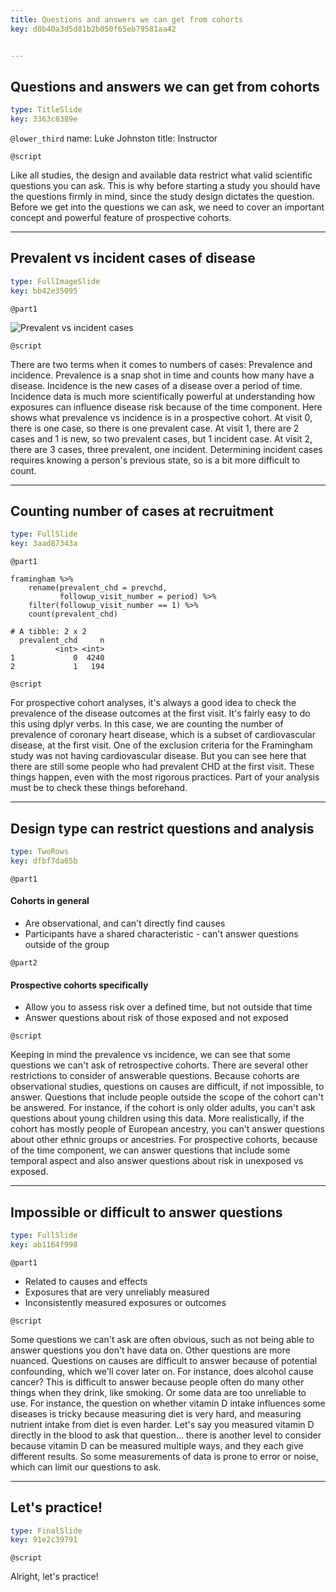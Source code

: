 ```yaml
---
title: Questions and answers we can get from cohorts
key: d8b40a3d5d81b2b050f65eb79581aa42


---
```

## Questions and answers we can get from cohorts

```yaml
type: TitleSlide
key: 3363c8389e
```

`@lower_third`
name: Luke Johnston
title: Instructor

`@script`

Like all studies, the design and available data restrict what valid scientific questions you can ask. This is why before starting a study you should have the questions firmly in mind, since the study design dictates the question. Before we get into the questions we can ask, we need to cover an important concept and powerful feature of prospective cohorts.

---
## Prevalent vs incident cases of disease

```yaml
type: FullImageSlide
key: bb42e35095
```

`@part1`

![Prevalent vs incident cases](http://s3.amazonaws.com/assets.datacamp.com/production/repositories/2079/datasets/9b742faef2e87f693056fc5df943b18a6a85ee24/plot-prevalence-incidence.png)

`@script`

There are two terms when it comes to numbers of cases: Prevalence and incidence. Prevalence is a snap shot in time and counts how many have a disease. Incidence is the new cases of a disease over a period of time. Incidence data is much more scientifically powerful at understanding how exposures can influence disease risk because of the time component. Here shows what prevalence vs incidence is in a prospective cohort. At visit 0, there is one case, so there is one prevalent case. At visit 1, there are 2 cases and 1 is new, so two prevalent cases, but 1 incident case. At visit 2, there are 3 cases, three prevalent, one incident. Determining incident cases requires knowing a person's previous state, so is a bit more difficult to count.

---
## Counting number of cases at recruitment

```yaml
type: FullSlide
key: 3aad87343a
```

`@part1`

```{r}
framingham %>% 
    rename(prevalent_chd = prevchd,
           followup_visit_number = period) %>% 
    filter(followup_visit_number == 1) %>% 
    count(prevalent_chd)
```

```{text}
# A tibble: 2 x 2
  prevalent_chd     n
          <int> <int>
1             0  4240
2             1   194
```

`@script`

For prospective cohort analyses, it's always a good idea to check the prevalence of the disease outcomes at the first visit. It's fairly easy to do this using dplyr verbs. In this case, we are counting the number of prevalence of coronary heart disease, which is a subset of cardiovascular disease, at the first visit. One of the exclusion criteria for the Framingham study was not having cardiovascular disease. But you can see here that there are still some people who had prevalent CHD at the first visit. These things happen, even with the most rigorous practices. Part of your analysis must be to check these things beforehand.

---
## Design type can restrict questions and analysis

```yaml
type: TwoRows
key: dfbf7da65b
```

`@part1`

#### Cohorts in general

- Are observational, and can't directly find causes
- Participants have a shared characteristic - can't answer questions outside of the group

`@part2`

#### Prospective cohorts specifically

- Allow you to assess risk over a defined time, but not outside that time
- Answer questions about risk of those exposed and not exposed

`@script`

Keeping in mind the prevalence vs incidence, we can see that some questions we can't ask of retrospective cohorts. There are several other restrictions to consider of answerable questions. Because cohorts are observational studies, questions on causes are difficult, if not impossible, to answer. Questions that include people outside the scope of the cohort can't be answered. For instance, if the cohort is only older adults, you can't ask questions about young children using this data. More realistically, if the cohort has mostly people of European ancestry, you can't answer questions about other ethnic groups or ancestries. For prospective cohorts, because of the time component, we can answer questions that include some temporal aspect and also answer questions about risk in unexposed vs exposed.

---
## Impossible or difficult to answer questions

```yaml
type: FullSlide
key: ab1164f998
```

`@part1`

- Related to causes and effects
- Exposures that are very unreliably measured
- Inconsistently measured exposures or outcomes

`@script`

Some questions we can't ask are often obvious, such as not being able to answer questions you don't have data on. Other questions are more nuanced. Questions on causes are difficult to answer because of potential confounding, which we'll cover later on. For instance, does alcohol cause cancer? This is difficult to answer because people often do many other things when they drink, like smoking. Or some data are too unreliable to use. For instance, the question on whether vitamin D intake influences some diseases is tricky because measuring diet is very hard, and measuring nutrient intake from diet is even harder. Let's say you measured vitamin D directly in the blood to ask that question... there is another level to consider because vitamin D can be measured multiple ways, and they each give different results. So some measurements of data is prone to error or noise, which can limit our questions to ask.

---
## Let's practice!

```yaml
type: FinalSlide
key: 91e2c39791
```

`@script`

Alright, let's practice!

